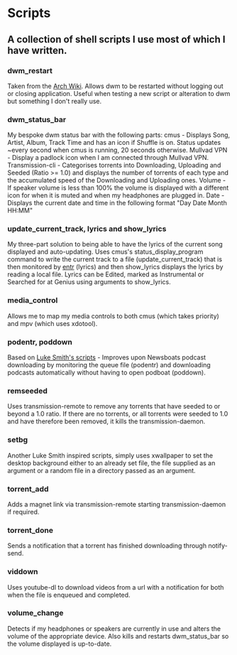 # Scripts

## A collection of shell scripts I use most of which I have written.

### dwm\_restart
Taken from the [Arch Wiki](https://wiki.archlinux.org/index.php/Dwm#Restart\_dwm). Allows dwm to be restarted without logging out or closing application. Useful when testing a new script or alteration to dwm but something I don't really use.

### dwm\_status\_bar
My bespoke dwm status bar with the following parts:
cmus - Displays Song, Artist, Album, Track Time and has an icon if Shuffle is on. Status updates ~every second when cmus is running, 20 seconds otherwise.
Mullvad VPN - Display a padlock icon when I am connected through Mullvad VPN.
Transmission-cli - Categorises torrents into Downloading, Uploading and Seeded (Ratio >= 1.0) and displays the number of torrents of each type and the accumulated speed of the Downloading and Uploading ones.
Volume - If speaker volume is less than 100% the volume is displayed with a different icon for when it is muted and when my headphones are plugged in.
Date - Displays the current date and time in the following format "Day Date Month HH:MM"

### update\_current\_track, lyrics and show\_lyrics
My three-part solution to being able to have the lyrics of the current song displayed and auto-updating. Uses cmus's status\_display\_program command to write the current track to a file (update\_current\_track) that is then monitored by [entr](https://github.com/clibs/entr) (lyrics) and then show\_lyrics displays the lyrics by reading a local file. Lyrics can be Edited, marked as Instrumental or Searched for at Genius using arguments to show\_lyrics.

### media\_control
Allows me to map my media controls to both cmus (which takes priority) and mpv (which uses xdotool).

### podentr, poddown
Based on [Luke Smith's scripts](https://github.com/LukeSmithxyz) - Improves upon Newsboats podcast downloading by monitoring the queue file (podentr) and downloading podcasts automatically without having to open podboat (poddown).

### remseeded
Uses transmission-remote to remove any torrents that have seeded to or beyond a 1.0 ratio. If there are no torrents, or all torrents were seeded to 1.0 and have therefore been removed, it kills the transmission-daemon.

### setbg
Another Luke Smith inspired scripts, simply uses xwallpaper to set the desktop background either to an already set file, the file supplied as an argument or a random file in a directory passed as an argument.

### torrent\_add
Adds a magnet link via transmission-remote starting transmission-daemon if required.

### torrent\_done
Sends a notification that a torrent has finished downloading through notify-send.

### viddown
Uses youtube-dl to download videos from a url with a notification for both when the file is enqueued and completed.

### volume\_change
Detects if my headphones or speakers are currently in use and alters the volume of the appropriate device. Also kills and restarts dwm\_status\_bar so the volume displayed is up-to-date.

